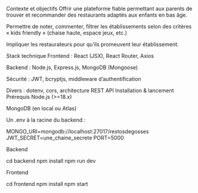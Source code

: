 Contexte et objectifs
Offrir une plateforme fiable permettant aux parents de trouver et recommander des restaurants adaptés aux enfants en bas âge.

Permettre de noter, commenter, filtrer les établissements selon des critères « kids friendly » (chaise haute, espace jeux, etc.)

Impliquer les restaurateurs pour qu’ils promeuvent leur établissement.

Stack technique
Frontend : React (JSX), React Router, Axios

Backend : Node.js, Express.js, MongoDB (Mongoose)

Sécurité : JWT, bcryptjs, middleware d’authentification

Divers : dotenv, cors, architecture REST API
Installation & lancement
Prérequis
Node.js (>=18.x)

MongoDB (en local ou Atlas)

Un .env à la racine du backend :

MONGO_URI=mongodb://localhost:27017/restosdegosses
JWT_SECRET=une_chaine_secrete
PORT=5000

Backend

cd backend
npm install
npm run dev

Frontend

cd frontend
npm install
npm start